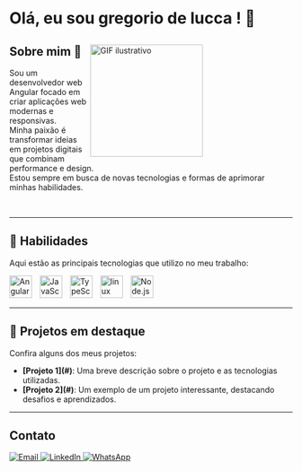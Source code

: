 # Olá, eu sou gregorio de  lucca ! 👋  
  
<section>
  <img src="https://camo.githubusercontent.com/2366b34bb903c09617990fb5fff4622f3e941349e846ddb7e73df872a9d21233/68747470733a2f2f63646e2e6472696262626c652e636f6d2f75736572732f3733303730332f73637265656e73686f74732f363538313234332f6176656e746f2e676966" alt="GIF ilustrativo" width="200" align="right" style="margin-right: 160px;"/>
  <h1>Sobre mim 📝</h1>
  <p align="left">
    Sou um desenvolvedor  web Angular focado em criar aplicações web modernas e responsivas. <br> 
    Minha paixão é transformar ideias em projetos digitais que combinam performance e design.  <br>  
    Estou sempre em busca de novas tecnologias e formas de aprimorar minhas habilidades.
  </p>
  <br>
</section>


</section>

---

<section>
  <h1>🚀 Habilidades</h1>
  <p>Aqui estão as principais tecnologias que utilizo no meu trabalho:</p>
  <p>
    <img src="https://cdn.jsdelivr.net/gh/devicons/devicon/icons/python/python-original.svg" title="python" alt="Angular" width="40" style="margin-right: 10px;"/>
    <img src="https://cdn.jsdelivr.net/gh/devicons/devicon/icons/java/java-original.svg" title="java" alt="JavaScript" width="40" style="margin-right: 10px;"/>
    <img src="https://cdn.jsdelivr.net/gh/devicons/devicon/icons/angular/angular-original.svg"  title="angular" alt="TypeScript" width="40" style="margin-right: 10px;"/>
    <img src="https://cdn.jsdelivr.net/gh/devicons/devicon/icons/linux/linux-original.svg"  title="linux" alt="linux" width="40" style="margin-right: 10px;"/>
    <img  src="https://cdn.jsdelivr.net/gh/devicons/devicon@latest/icons/debian/debian-original.svg"  title="nodejs" alt="Node.js" width="40" style="margin-right: 10px;"/>
  </p>
</section>

---

<section>
  <h1>🌟 Projetos em destaque</h1>
  <p>Confira alguns dos meus projetos:</p>
  <ul>
    <li>
      <strong>[Projeto 1](#)</strong>: Uma breve descrição sobre o projeto e as tecnologias utilizadas.
    </li>
    <li>
      <strong>[Projeto 2](#)</strong>: Um exemplo de um projeto interessante, destacando desafios e aprendizados.
    </li>
  </ul>
</section>

---


<section>
  <h2>Contato</h2>
<div align="left">
<a href="mailto:gregoriodelucca@example.com" target="_blank">
  <img src="https://img.shields.io/badge/Gmail-D14836?style=for-the-badge&logo=gmail&logoColor=white" alt="Email">
</a>
<a href="https://www.linkedin.com/in/gregoriodelucca" target="_blank">
  <img src="https://img.shields.io/badge/LinkedIn-0A66C2?style=for-the-badge&logo=linkedin&logoColor=white" alt="LinkedIn">
</a>
<a href="https://wa.me/5511971108462" target="_blank">
  <img src="https://img.shields.io/badge/WhatsApp-25D366?style=for-the-badge&logo=whatsapp&logoColor=white" alt="WhatsApp">
</a>

</div>

</section>

